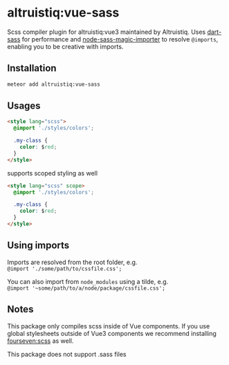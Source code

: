 # altruistiq:vue-sass
Scss compiler plugin for altruistiq:vue3 maintained by Altruistiq. Uses [dart-sass](https://github.com/sass/dart-sass) for performance and [node-sass-magic-importer](https://www.npmjs.com/package/node-sass-magic-importer) to resolve `@imports`, enabling you to be creative with imports.

## Installation

```sh
meteor add altruistiq:vue-sass
```

## Usages
```html
<style lang="scss">
  @import './styles/colors';

  .my-class {
    color: $red;
  }
</style>
```

supports scoped styling as well

```html
<style lang="scss" scope>
  @import './styles/colors';

  .my-class {
    color: $red;
  }
</style>
```

## Using imports
Imports are resolved from the root folder, e.g.<br/>
`@import './some/path/to/cssfile.css';`

 You can also import from `node_modules` using a tilde, e.g.<br/>
 `@import '~some/path/to/a/node/package/cssfile.css';`


## Notes
This package only compiles scss inside of Vue components. If you use global stylesheets outside of Vue3 components we recommend installing [fourseven:scss](https://github.com/Meteor-Community-Packages/meteor-scss) as well.

This package does not support .sass files